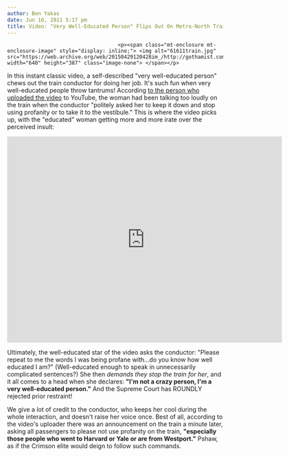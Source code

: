 ```yaml
---
author: Ben Yakas
date: Jun 16, 2011 5:17 pm
title: Video: "Very Well-Educated Person" Flips Out On Metro-North Train
---
```


	
										<p><span class="mt-enclosure mt-enclosure-image" style="display: inline;"> <img alt="61611train.jpg" src="https://web.archive.org/web/20150429120428im_/http://gothamist.com/attachments/byakas/61611train.jpg" width="640" height="387" class="image-none"> </span></p>

<p>In this instant classic video, a self-described &quot;very well-educated person&quot; chews out the train conductor for doing her job. It&apos;s such fun when very well-educated people throw tantrums! According <a href="https://web.archive.org/web/20150429120428/http://www.youtube.com/watch?v=1V2G0fyQgck&amp;feature=player_embedded">to the person who uploaded the video</a> to YouTube, the woman had been talking too loudly on the train when the conductor &quot;politely asked her to keep it down and stop using profanity or to take it to the vestibule.&quot; This is where the video picks up, with the &quot;educated&quot; woman getting more and more irate over the perceived insult: </p>

<p><iframe width="640" height="480" src="https://web.archive.org/web/20150429120428if_/http://www.youtube.com/embed/tgUq_Wdc898" frameborder="0" allowfullscreen></iframe></p>

<p>Ultimately, the well-educated star of the video asks the conductor: &quot;Please repeat to me the words I was being profane with...do you know how well educated I am?&quot; (Well-educated enough to speak in unnecessarily complicated sentences?) She then <em>demands they stop the train for her</em>, and it all comes to a head when she declares: <strong>&quot;I&apos;m not a crazy person, I&apos;m a very well-educated person.&quot;</strong> And the Supreme Court has ROUNDLY rejected prior restraint!</p>

<p>We give a lot of credit to the conductor, who keeps her cool during the whole interaction, and doesn&apos;t raise her voice once. Best of all, according to the video&apos;s uploader there was an announcement on the train a minute later, asking all passengers to please not use profanity on the train, <strong>&quot;especially those people who went to Harvard or Yale or are from Westport.&quot;</strong> Pshaw, as if the Crimson elite would deign to follow such commands.</p>					
										
									
				